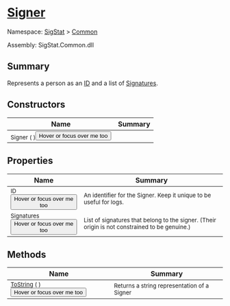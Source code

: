 # [Signer](./Signer.md)

Namespace: [SigStat]() > [Common](./README.md)

Assembly: SigStat.Common.dll

## Summary
Represents a person as an [ID](https://github.com/hargitomi97/sigstat/blob/master/docs/md/SigStat/Common/Signer.md) and a list of [Signatures](https://github.com/hargitomi97/sigstat/blob/master/docs/md/SigStat/Common/Signer.md).

## Constructors

| Name | Summary | 
| --- | --- | 
| <sub>Signer (  )</sub><button style="pointer-events: none;">Hover or focus over me too</button>| <sub></sub>| <br>


## Properties

| Name | Summary | 
| --- | --- | 
| <sub>ID</sub><button style="pointer-events: none;">Hover or focus over me too</button>| <sub>An identifier for the Signer. Keep it unique to be useful for logs.</sub>| <br>
| <sub>Signatures</sub><button style="pointer-events: none;">Hover or focus over me too</button>| <sub>List of signatures that belong to the signer.  (Their origin is not constrained to be genuine.)</sub>| <br>


## Methods

| Name | Summary | 
| --- | --- | 
| <sub>[ToString](./Methods/Signer-100663454.md) (  )</sub><button style="pointer-events: none;">Hover or focus over me too</button>| <sub>Returns a string representation of a Signer</sub>| <br>


